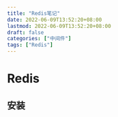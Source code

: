 ```yaml
---
title: "Redis笔记"
date: 2022-06-09T13:52:20+08:00
lastmod: 2022-06-09T13:52:20+08:00
draft: false
categories: ["中间件"]
tags: ["Redis"]
---
```

# Redis

## 安装
